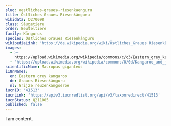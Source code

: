 ```yaml
---
slug: oestliches-graues-riesenkaenguru
title: Östliches Graues Riesenkänguru
wikidata: Q270098
class: Säugetiere
order: Beuteltiere
family: Kängurus
species: Östliches Graues Riesenkänguru
wikipediaLink: 'https://de.wikipedia.org/wiki/Östliches_Graues Riesenkänguru'
images:
  - >-
    https://upload.wikimedia.org/wikipedia/commons/c/c3/Eastern_grey_kangaroo_dec07_02.jpg
  - 'https://upload.wikimedia.org/wikipedia/commons/0/0d/Kangaroo_and_joey03.jpg'
scientificName: Macropus giganteus
i18nNames:
  en: Eastern grey kangaroo
  de: Graues Riesenkänguru
  nl: Grijze reuzenkangoeroe
iucnID: '41513'
iucnLink: 'https://apiv3.iucnredlist.org/api/v3/taxonredirect/41513'
iucnStatus: Q211005
published: false
---
```


I am content.
